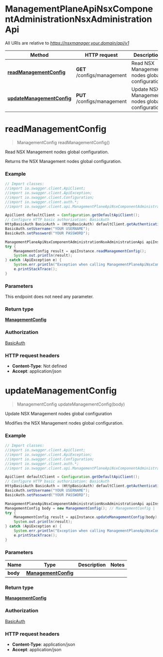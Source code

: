 # ManagementPlaneApiNsxComponentAdministrationNsxAdministrationApi

All URIs are relative to *https://nsxmanager.your.domain/api/v1*

Method | HTTP request | Description
------------- | ------------- | -------------
[**readManagementConfig**](ManagementPlaneApiNsxComponentAdministrationNsxAdministrationApi.md#readManagementConfig) | **GET** /configs/management | Read NSX Management nodes global configuration.
[**updateManagementConfig**](ManagementPlaneApiNsxComponentAdministrationNsxAdministrationApi.md#updateManagementConfig) | **PUT** /configs/management | Update NSX Management nodes global configuration

<a name="readManagementConfig"></a>
# **readManagementConfig**
> ManagementConfig readManagementConfig()

Read NSX Management nodes global configuration.

Returns the NSX Management nodes global configuration. 

### Example
```java
// Import classes:
//import io.swagger.client.ApiClient;
//import io.swagger.client.ApiException;
//import io.swagger.client.Configuration;
//import io.swagger.client.auth.*;
//import io.swagger.client.api.ManagementPlaneApiNsxComponentAdministrationNsxAdministrationApi;

ApiClient defaultClient = Configuration.getDefaultApiClient();
// Configure HTTP basic authorization: BasicAuth
HttpBasicAuth BasicAuth = (HttpBasicAuth) defaultClient.getAuthentication("BasicAuth");
BasicAuth.setUsername("YOUR USERNAME");
BasicAuth.setPassword("YOUR PASSWORD");

ManagementPlaneApiNsxComponentAdministrationNsxAdministrationApi apiInstance = new ManagementPlaneApiNsxComponentAdministrationNsxAdministrationApi();
try {
    ManagementConfig result = apiInstance.readManagementConfig();
    System.out.println(result);
} catch (ApiException e) {
    System.err.println("Exception when calling ManagementPlaneApiNsxComponentAdministrationNsxAdministrationApi#readManagementConfig");
    e.printStackTrace();
}
```

### Parameters
This endpoint does not need any parameter.

### Return type

[**ManagementConfig**](ManagementConfig.md)

### Authorization

[BasicAuth](../README.md#BasicAuth)

### HTTP request headers

 - **Content-Type**: Not defined
 - **Accept**: application/json

<a name="updateManagementConfig"></a>
# **updateManagementConfig**
> ManagementConfig updateManagementConfig(body)

Update NSX Management nodes global configuration

Modifies the NSX Management nodes global configuration.

### Example
```java
// Import classes:
//import io.swagger.client.ApiClient;
//import io.swagger.client.ApiException;
//import io.swagger.client.Configuration;
//import io.swagger.client.auth.*;
//import io.swagger.client.api.ManagementPlaneApiNsxComponentAdministrationNsxAdministrationApi;

ApiClient defaultClient = Configuration.getDefaultApiClient();
// Configure HTTP basic authorization: BasicAuth
HttpBasicAuth BasicAuth = (HttpBasicAuth) defaultClient.getAuthentication("BasicAuth");
BasicAuth.setUsername("YOUR USERNAME");
BasicAuth.setPassword("YOUR PASSWORD");

ManagementPlaneApiNsxComponentAdministrationNsxAdministrationApi apiInstance = new ManagementPlaneApiNsxComponentAdministrationNsxAdministrationApi();
ManagementConfig body = new ManagementConfig(); // ManagementConfig | 
try {
    ManagementConfig result = apiInstance.updateManagementConfig(body);
    System.out.println(result);
} catch (ApiException e) {
    System.err.println("Exception when calling ManagementPlaneApiNsxComponentAdministrationNsxAdministrationApi#updateManagementConfig");
    e.printStackTrace();
}
```

### Parameters

Name | Type | Description  | Notes
------------- | ------------- | ------------- | -------------
 **body** | [**ManagementConfig**](ManagementConfig.md)|  |

### Return type

[**ManagementConfig**](ManagementConfig.md)

### Authorization

[BasicAuth](../README.md#BasicAuth)

### HTTP request headers

 - **Content-Type**: application/json
 - **Accept**: application/json

